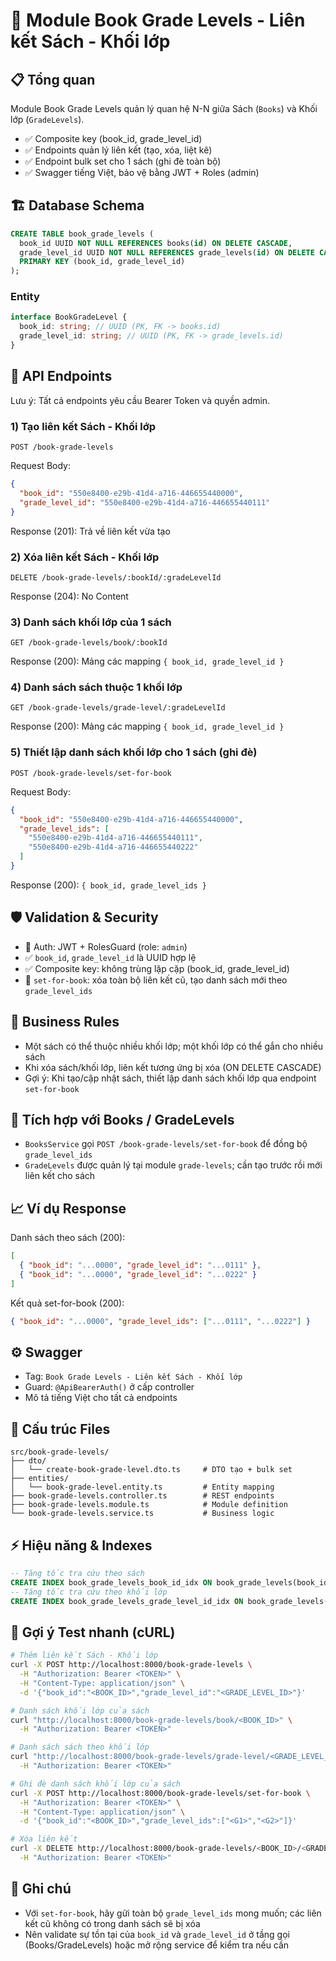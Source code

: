 # 🔗 Module Book Grade Levels - Liên kết Sách - Khối lớp

## 📋 Tổng quan

Module Book Grade Levels quản lý quan hệ N-N giữa Sách (`Books`) và Khối lớp (`GradeLevels`).

- ✅ Composite key (book_id, grade_level_id)
- ✅ Endpoints quản lý liên kết (tạo, xóa, liệt kê)
- ✅ Endpoint bulk set cho 1 sách (ghi đè toàn bộ)
- ✅ Swagger tiếng Việt, bảo vệ bằng JWT + Roles (admin)

## 🏗️ Database Schema

```sql
CREATE TABLE book_grade_levels (
  book_id UUID NOT NULL REFERENCES books(id) ON DELETE CASCADE,
  grade_level_id UUID NOT NULL REFERENCES grade_levels(id) ON DELETE CASCADE,
  PRIMARY KEY (book_id, grade_level_id)
);
```

### Entity

```typescript
interface BookGradeLevel {
  book_id: string; // UUID (PK, FK -> books.id)
  grade_level_id: string; // UUID (PK, FK -> grade_levels.id)
}
```

## 🚀 API Endpoints

Lưu ý: Tất cả endpoints yêu cầu Bearer Token và quyền admin.

### 1) Tạo liên kết Sách - Khối lớp

```http
POST /book-grade-levels
```

Request Body:

```json
{
  "book_id": "550e8400-e29b-41d4-a716-446655440000",
  "grade_level_id": "550e8400-e29b-41d4-a716-446655440111"
}
```

Response (201): Trả về liên kết vừa tạo

### 2) Xóa liên kết Sách - Khối lớp

```http
DELETE /book-grade-levels/:bookId/:gradeLevelId
```

Response (204): No Content

### 3) Danh sách khối lớp của 1 sách

```http
GET /book-grade-levels/book/:bookId
```

Response (200): Mảng các mapping `{ book_id, grade_level_id }`

### 4) Danh sách sách thuộc 1 khối lớp

```http
GET /book-grade-levels/grade-level/:gradeLevelId
```

Response (200): Mảng các mapping `{ book_id, grade_level_id }`

### 5) Thiết lập danh sách khối lớp cho 1 sách (ghi đè)

```http
POST /book-grade-levels/set-for-book
```

Request Body:

```json
{
  "book_id": "550e8400-e29b-41d4-a716-446655440000",
  "grade_level_ids": [
    "550e8400-e29b-41d4-a716-446655440111",
    "550e8400-e29b-41d4-a716-446655440222"
  ]
}
```

Response (200): `{ book_id, grade_level_ids }`

## 🛡️ Validation & Security

- 🔐 Auth: JWT + RolesGuard (role: `admin`)
- ✅ `book_id`, `grade_level_id` là UUID hợp lệ
- ✅ Composite key: không trùng lặp cặp (book_id, grade_level_id)
- 🔁 `set-for-book`: xóa toàn bộ liên kết cũ, tạo danh sách mới theo `grade_level_ids`

## 📜 Business Rules

- Một sách có thể thuộc nhiều khối lớp; một khối lớp có thể gắn cho nhiều sách
- Khi xóa sách/khối lớp, liên kết tương ứng bị xóa (ON DELETE CASCADE)
- Gợi ý: Khi tạo/cập nhật sách, thiết lập danh sách khối lớp qua endpoint `set-for-book`

## 🔗 Tích hợp với Books / GradeLevels

- `BooksService` gọi `POST /book-grade-levels/set-for-book` để đồng bộ `grade_level_ids`
- `GradeLevels` được quản lý tại module `grade-levels`; cần tạo trước rồi mới liên kết cho sách

## 📈 Ví dụ Response

Danh sách theo sách (200):

```json
[
  { "book_id": "...0000", "grade_level_id": "...0111" },
  { "book_id": "...0000", "grade_level_id": "...0222" }
]
```

Kết quả set-for-book (200):

```json
{ "book_id": "...0000", "grade_level_ids": ["...0111", "...0222"] }
```

## ⚙️ Swagger

- Tag: `Book Grade Levels - Liên kết Sách - Khối lớp`
- Guard: `@ApiBearerAuth()` ở cấp controller
- Mô tả tiếng Việt cho tất cả endpoints

## 📁 Cấu trúc Files

```
src/book-grade-levels/
├── dto/
│   └── create-book-grade-level.dto.ts     # DTO tạo + bulk set
├── entities/
│   └── book-grade-level.entity.ts         # Entity mapping
├── book-grade-levels.controller.ts        # REST endpoints
├── book-grade-levels.module.ts            # Module definition
└── book-grade-levels.service.ts           # Business logic
```

## ⚡ Hiệu năng & Indexes

```sql
-- Tăng tốc tra cứu theo sách
CREATE INDEX book_grade_levels_book_id_idx ON book_grade_levels(book_id);
-- Tăng tốc tra cứu theo khối lớp
CREATE INDEX book_grade_levels_grade_level_id_idx ON book_grade_levels(grade_level_id);
```

## 🧪 Gợi ý Test nhanh (cURL)

```bash
# Thêm liên kết Sách - Khối lớp
curl -X POST http://localhost:8000/book-grade-levels \
  -H "Authorization: Bearer <TOKEN>" \
  -H "Content-Type: application/json" \
  -d '{"book_id":"<BOOK_ID>","grade_level_id":"<GRADE_LEVEL_ID>"}'

# Danh sách khối lớp của sách
curl "http://localhost:8000/book-grade-levels/book/<BOOK_ID>" \
  -H "Authorization: Bearer <TOKEN>"

# Danh sách sách theo khối lớp
curl "http://localhost:8000/book-grade-levels/grade-level/<GRADE_LEVEL_ID>" \
  -H "Authorization: Bearer <TOKEN>"

# Ghi đè danh sách khối lớp của sách
curl -X POST http://localhost:8000/book-grade-levels/set-for-book \
  -H "Authorization: Bearer <TOKEN>" \
  -H "Content-Type: application/json" \
  -d '{"book_id":"<BOOK_ID>","grade_level_ids":["<G1>","<G2>"]}'

# Xóa liên kết
curl -X DELETE http://localhost:8000/book-grade-levels/<BOOK_ID>/<GRADE_LEVEL_ID> \
  -H "Authorization: Bearer <TOKEN>"
```

## 📝 Ghi chú

- Với `set-for-book`, hãy gửi toàn bộ `grade_level_ids` mong muốn; các liên kết cũ không có trong danh sách sẽ bị xóa
- Nên validate sự tồn tại của `book_id` và `grade_level_id` ở tầng gọi (Books/GradeLevels) hoặc mở rộng service để kiểm tra nếu cần

